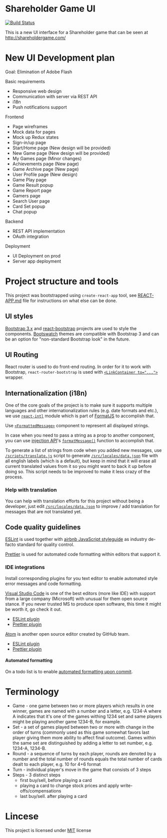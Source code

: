 # Shareholder Game UI

[![Build Status](https://travis-ci.org/shareholdergame/shareholdergame-ui.svg?branch=master)](https://travis-ci.org/shareholdergame/shareholdergame-ui)

This is a new UI interface for a Shareholder game that can be seen at http://shareholdergame.com/

# New UI Development plan

Goal: Elimination of Adobe Flash

Basic requirements

* Responsive web design
* Communication with server via REST API
* i18n
* Push notifications support

Frontend

* Page wireframes
* Mock data for pages
* Mock up Redux states
* Sign-in/up page
* Start/Home page (New design will be provided)
* New Game page (New design will be provided)
* My Games page (Minor changes)
* Achievements page (New page)
* Game Archive page (New page)
* User Profile page (New design)
* Game Play page
* Game Result popup
* Game Report page
* Gamers page
* Search User page
* Card Set popup
* Chat popup

Backend

* REST API implementation
* OAuth integration

Deployment

* UI Deployment on prod
* Server app deployment

# Project structure and tools

This project was bootstrapped using `create-react-app` tool, see [REACT-APP.md](/REACT-APP.md) file for instructions on what else can be done.

## UI styles

[Bootstrap 3.x](https://getbootstrap.com/docs/3.3/css/) and [react-bootstrap](https://react-bootstrap.github.io/) projects are used to style the components. [Bootswatch](https://bootswatch.com/) themes are compatible with Bootstrap 3 and can be an option for "non-standard Bootstrap look" in the future.

## UI Routing

React router is used to do front-end routing. In order for it to work with Bootstrap, `react-router-bootstrap` is used with [`<LinkContainer to="...">`](https://github.com/react-bootstrap/react-router-bootstrap#example) wrapper.

## Internationalization (i18n)

One of the core goals of the project is to make sure it supports multiple languages and other internationalization rules (e.g. date formats and etc.), we use [`react-intl`](https://github.com/yahoo/react-intl) module which is part of [FormatJS](https://formatjs.io/) to accomplish that.

Use [`<FormattedMessage>`](https://github.com/yahoo/react-intl/wiki/Components#formattedmessage) component to represent all displayed strings.

In case when you need to pass a string as a prop to another component, you can use [injection API](https://github.com/yahoo/react-intl/wiki/API#injection-api)'s [`formatMessage()`](https://github.com/yahoo/react-intl/wiki/API#formatmessage) function to accomplish that.

To generate a list of strings from code when you added new messages, use [`/scripts/translate.js`](/scripts/translate.js) script to generate [`/src/locales/data.json`](/src/locales/data.json) file with all english labels (which is a default), but keep in mind that it will erase all current translated values from it so you might want to back it up before doing so. This script needs to be improved to make it less crazy of the process.

### Help with translation

You can help with translation efforts for this project without being a developer, just edit [`/src/locales/data.json`](/src/locales/data.json) to improve / add translation for messages that are not translated yet.

## Code quality guidelines

[ESLint](https://eslint.org/) is used together with [airbnb JavaScript styleguide](https://github.com/airbnb/javascript) as industry de-facto standard for quality control.

[Prettier](https://github.com/jlongster/prettier) is used for automated code formatting within editors that support it.

### IDE integrations

Install corresponding plugins for you text editor to enable automated style error messages and code formatting.

[Visual Studio Code](https://code.visualstudio.com/) is one of the best editors (more like IDE) with support from a large company (Microsoft) with unusual for them open source stance. If you never trusted MS to produce open software, this time it might be worth it, go check it out.

* [ESLint plugin](https://marketplace.visualstudio.com/items?itemName=dbaeumer.vscode-eslint)
* [Prettier plugin](https://marketplace.visualstudio.com/items?itemName=esbenp.prettier-vscode)

[Atom](https://atom.io/) is another open source editor created by GitHub team.

* [ESLint plugin](https://atom.io/packages/linter-eslint)
* [Prettier plugin](https://atom.io/packages/prettier-atom)

#### Automated formatting

On a todo list is to enable [automated formatting upon commit](/REACT-APP.md#formatting-code-automatically).

# Terminology

* Game - one game between two or more players which results in one winner, games are named with a number and a letter, e.g. 1234-A where A indicates that it's one of the games withing 1234 set and same players might be playing another game 1234-B, for example.
* Set - a set of games played between two or more with change in the order of turns (commonly used as this game somewhat favors last player giving them more ability to affect final outcome). Games within the same set are distinguished by adding a letter to set number, e.g. 1234-A, 1234-B.
* Round - a sequence of turns by each player, rounds are denoted by a number and the total number of rounds equals the total number of cards dealt to each player, e.g. 10 for 4+6 format
* Turn - individual player's move in the game that consists of 3 steps
* Steps - 3 distinct steps
  * first buy/sell, before playing a card
  * playing a card to change stock prices and apply write-offs/compensations
  * last buy/sell. after playing a card

# Lincese

This project is licensed under [MIT](/LICENSE) license
